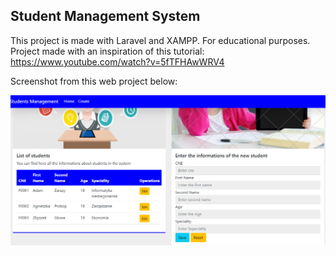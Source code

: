 ## Student Management System

This project is made with Laravel and XAMPP. For educational purposes. Project made with an inspiration of this tutorial: https://www.youtube.com/watch?v=5fTFHAwWRV4

Screenshot from this web project below:

![img](./images/img01.png)